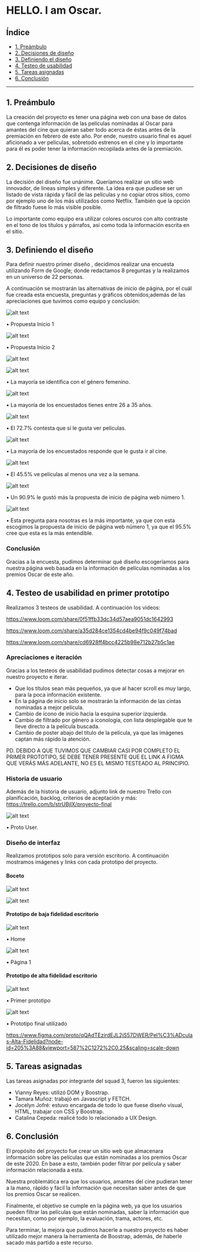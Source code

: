 # HELLO. I am Oscar.

## Índice

* [1. Preámbulo](#1-preámbulo)
* [2. Decisiones de diseño](#2-decisiones-de-diseño)
* [3. Definiendo el diseño](#3-definiendo-el-diseño)
* [4. Testeo de usabilidad](#4-testeo-de-usabilidad)
* [5. Tareas asignadas](#5-tareas-asignadas)
* [6. Conclusión](#6-conclusion)


***

## 1. Preámbulo

La creación del proyecto es tener una página web con una base de datos que contenga información de las películas nominadas al Oscar para amantes del cine que quieran saber todo acerca de éstas antes de la premiación en febrero de este año. Por ende, nuestro usuario final es aquel aficionado a ver películas, sobretodo estrenos en el cine y lo importante para él es poder tener la información recopilada antes de la premiación.

## 2. Decisiones de diseño

La decisión del diseño fue unánime. Queríamos realizar un sitio web innovador, de líneas simples y diferente. La idea era que pudiese
ser un listado de vista rápida y fácil de las películas y no copiar otros sitios, como por ejemplo uno de los más utilizados como Netflix. También que la opción de filtrado fuese lo más visible posible.

Lo importante como equipo era utilizar colores oscuros con alto contraste en el tono de los títulos y párrafos, así como toda la información escrita en el sitio.

## 3. Definiendo el diseño

Para definir nuestro primer diseño , decidimos realizar una encuesta utilizando Form de Google; donde redactamos 8 preguntas y la realizamos en un universo de 22 personas.

A continuación se mostrarán las alternativas de inicio de página, por el cuál fue creada esta encuesta, preguntas y gráficos obtenidos;además de las apreciaciones que tuvimos como equipo y conclusión:

![alt text](/src/Images/Propuesta1Inicio.png)

•	Propuesta Inicio 1

![alt text](/src/Images/Propuesta2Inicio.png)

•	Propuesta Inicio 2

![alt text](/src/Images/Pregunta1.png)

![alt text](/src/Images/Pregunta2.png)

•	La mayoría se identifica con el género femenino.

![alt text](/src/Images/Pregunta3.png)

•	La mayoría de los encuestados tienes entre 26 a 35 años.

![alt text](/src/Images/Pregunta4.png)

•	El 72.7% contesta que sí le gusta ver películas.

![alt text](/src/Images/Pregunta5.png)

•	La mayoría de los encuestados responde que le gusta ir al cine.

![alt text](/src/Images/Pregunta6.png)

•	El 45.5% ve películas al menos una vez a la semana.

![alt text](/src/Images/Pregunta7.png)

•	Un 90.9% le gustó más la propuesta de inicio de página web número 1.

![alt text](/src/Images/Pregunta8.png)

•	Esta pregunta para nosotras es la más importante, ya que con esta escogimos la propuesta de inicio de página web número 1, ya que el 95.5% cree que esta es la más entendible.

### Conclusión

Gracias a la encuesta, pudimos determinar qué diseño escogeríamos para nuestra página web basada en la información de películas nominadas a los premios Oscar de este año.

## 4. Testeo de usabilidad en primer prototipo

Realizamos 3 testeos de usabilidad. A continuación los videos:

https://www.loom.com/share/0f51ffb33dc34d57aea9051dc1642993

https://www.loom.com/share/a35d284ce1354cd4be94f9c049f74bad

https://www.loom.com/share/cd6928ff4bcc4225b98e712b27b5c1ae


### Apreciaciones e iteración

Gracias a los testeos de usabilidad pudimos detectar cosas a mejorar en nuestro proyecto e iterar. 
  - Que los títulos sean más pequeños, ya que al hacer scroll es muy largo, para la poca información existente.
  - En la página de inicio solo se mostrarán la información de las cintas nominadas a mejor película.
  - Cambio de ícono de inicio hacia la esquina superior izquierda.
  - Cambio de filtrado por género a iconología, con lista desplegable que te lleve directo a la película buscada. 
  - Cambio de poster abajo del título de la película, ya que las imágenes captan más rápido la atención.
 
PD. DEBIDO A QUE TUVIMOS QUE CAMBIAR CASI POR COMPLETO EL PRIMER PROTOTIPO, SE DEBE TENER PRESENTE QUE EL LINK
A FIGMA QUE VERÁS MÁS ADELANTE, NO ES EL MISMO TESTEADO AL PRINCIPIO.

### Historia de usuario

Además de la historia de usuario, adjunto link de nuestro Trello con planificación, backlog, criterios de aceptación y más:
https://trello.com/b/strUBjIX/proyecto-final

![alt text](/src/Images/ProtoUser.png)

•	Proto User.

### Diseño de interfaz

Realizamos prototipos solo para versión escritorio. A continuación mostramos imágenes y links con cada prototipo del proyecto. 

#### Boceto

![alt text](/src/Images/Boceto1.png)

![alt text](/src/Images/Boceto2.png)

#### Prototipo de baja fidelidad escritorio

![alt text](/src/Images/prototipobajafidelidad1.png)

•	Home

![alt text](/src/Images/prototipobajafidelidad2.png)

•	Página 1

#### Prototipo de alta fidelidad escritorio

![alt text](/src/Images/prototipoaltafidelidadantiguo.png)

•	Primer prototipo

![alt text](/src/Images/prototipoaltafidelidadnuevo.png)

•	Prototipo final utilizado

https://www.figma.com/proto/qQAdTEzirdEJL2jS57DWER/Pel%C3%ADculas-Alta-Fidelidad?node-id=205%3A88&viewport=587%2C1272%2C0.25&scaling=scale-down

## 5. Tareas asignadas

Las tareas asignadas por integrante del squad 3, fueron las siguientes:

- Vianny Reyes: utilizó DOM y Boostrap.
- Tamara Muñoz: trabajó en Javascript y  FETCH.
- Jocelyn Jofré: estuvo encargada de todo lo que fuese diseño visual, HTML, trabajar con CSS y Boostrap.
- Catalina Cepeda: realicé todo lo relacionado a UX Design.

## 6. Conclusión

El propósito del proyecto fue crear un sitio web que almacenara información sobre las películas que están nominadas a los premios Oscar de este 2020. En base a esto, también poder filtrar por película y saber información relacionada a esta.

Nuestra problemática era que los usuarios, amantes del cine pudieran tener a la mano, rápido y fácil la información que necesitan
saber antes de que los premios Oscar se realicen.

Finalmente, el objetivo se cumple en la página web, ya que los usuarios pueden filtrar las películas que están nominadas, saber 
la información que necesitan, como por ejemplo, la evaluación, trama, actores, etc.

Para terminar, la mejora que pudimos hacerle a nuestro proyecto es haber utilizado mejor manera la herramienta de Boostrap, además, de haberle sacado más partido a este recurso. 



